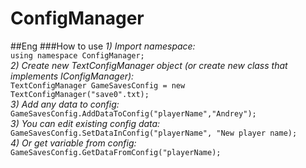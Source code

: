 # ConfigManager

##Eng
###How to use
_1) Import namespace:_ <br>
```using namespace ConfigManager;``` <br>
_2) Create new TextConfigManager object (or create new class that implements IConfigManager):_ <br>
```TextConfigManager GameSavesConfig = new TextConfigManager("save0".txt);``` <br>
_3) Add any data to config:_ <br>
```GameSavesConfig.AddDataToConfig("playerName","Andrey");``` <br>
_3) You can edit existing config data:_ <br>
```GameSavesConfig.SetDataInConfig("playerName", "New player name);``` <br>
_4) Or get variable from config:_ <br>
```GameSavesConfig.GetDataFromConfig("playerName);``` <br>
